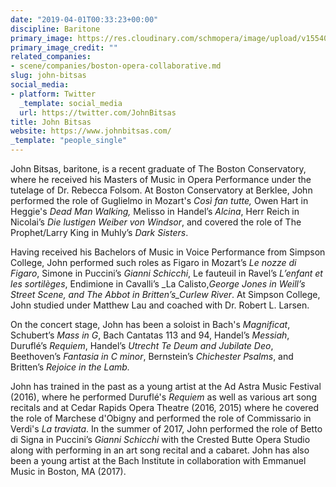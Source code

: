 ```yaml
---
date: "2019-04-01T00:33:23+00:00"
discipline: Baritone
primary_image: https://res.cloudinary.com/schmopera/image/upload/v1554078552/media/2019/04/JohnBitsas.jpg
primary_image_credit: ""
related_companies:
- scene/companies/boston-opera-collaborative.md
slug: john-bitsas
social_media:
- platform: Twitter
  _template: social_media
  url: https://twitter.com/JohnBitsas
title: John Bitsas
website: https://www.johnbitsas.com/
_template: "people_single"
---
```

John Bitsas, baritone, is a recent graduate of The Boston Conservatory, where he received his Masters of Music in Opera Performance under the tutelage of Dr. Rebecca Folsom. At Boston Conservatory at Berklee, John performed the role of Guglielmo in Mozart's _Così fan tutte,_ Owen Hart in Heggie's _Dead Man Walking,_ Melisso in Handel’s _Alcina_, Herr Reich in Nicolai’s _Die lustigen Weiber von Windsor_, and covered the role of The Prophet/Larry King in Muhly’s _Dark Sisters_.

Having received his Bachelors of Music in Voice Performance from Simpson College, John performed such roles as Figaro in Mozart’s _Le nozze di Figaro_, Simone in Puccini’s _Gianni Schicchi_, Le fauteuil in Ravel’s _L’enfant et les sortilèges_, Endimione in Cavalli’s _La Calisto,_George Jones in Weill’s _Street Scene_, and The Abbot in Britten’s_Curlew River_. At Simpson College, John studied under Matthew Lau and coached with Dr. Robert L. Larsen.

On the concert stage, John has been a soloist in Bach's _Magnificat_, Schubert’s _Mass in G_, Bach Cantatas 113 and 94, Handel’s _Messiah_, Duruflé’s _Requiem_, Handel’s _Utrecht Te Deum and Jubilate Deo_, Beethoven’s _Fantasia in C minor_, Bernstein’s _Chichester Psalms_, and Britten’s _Rejoice in the Lamb._

John has trained in the past as a young artist at the Ad Astra Music Festival (2016), where he performed Duruflé's _Requiem_ as well as various art song recitals and at Cedar Rapids Opera Theatre (2016, 2015) where he covered the role of Marchese d'Obigny and performed the role of Commissario in Verdi's _La traviata_. In the summer of 2017, John performed the role of Betto di Signa in Puccini’s _Gianni Schicchi_ with the Crested Butte Opera Studio along with performing in an art song recital and a cabaret. John has also been a young artist at the Bach Institute in collaboration with Emmanuel Music in Boston, MA (2017).